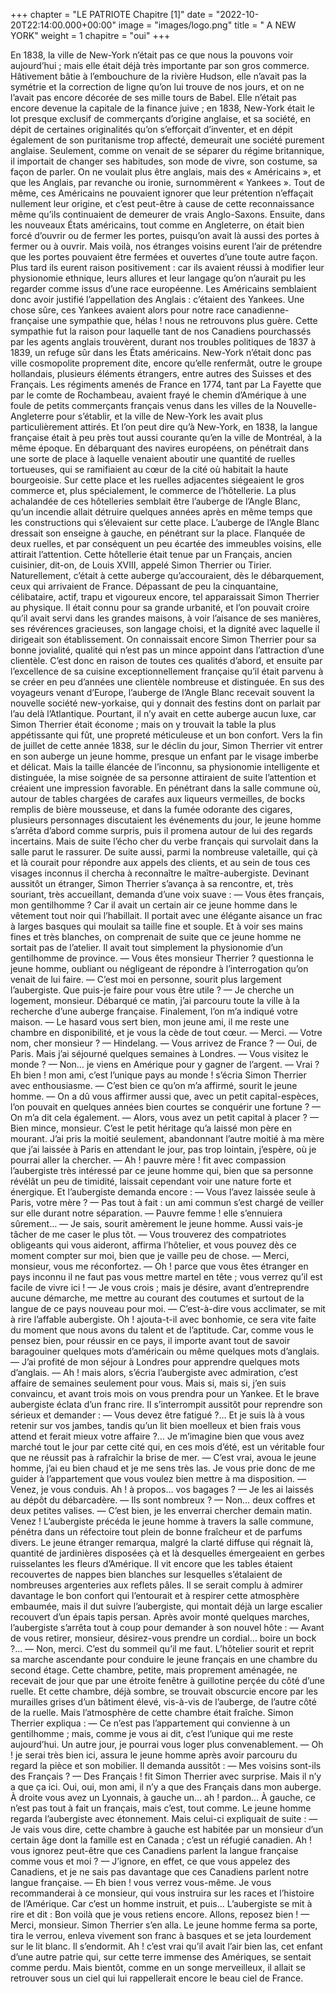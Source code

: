 
+++
chapter = "LE PATRIOTE Chapitre [1]"
date = "2022-10-20T22:14:00.000+00:00"
image = "images/logo.png"
title = " A NEW YORK"
weight = 1
chapitre = "oui"
+++

En 1838, la ville de New-York n’était pas ce que nous la pouvons voir aujourd’hui ; mais elle était déjà très importante par son gros commerce. Hâtivement bâtie à l’embouchure de la rivière Hudson, elle n’avait pas la symétrie et la correction de ligne qu’on lui trouve de nos jours, et on ne l’avait pas encore décorée de ses mille tours de Babel. Elle n’était pas encore devenue la capitale de la finance juive ; en 1838, New-York était le lot presque exclusif de commerçants d’origine anglaise, et sa société, en dépit de certaines originalités qu’on s’efforçait d’inventer, et en dépit également de son puritanisme trop affecté, demeurait une société purement anglaise.
Seulement, comme on venait de se séparer du régime britannique, il importait de changer ses habitudes, son mode de vivre, son costume, sa façon de parler. On ne voulait plus être anglais, mais des « Américains », et que les Anglais, par revanche ou ironie, surnommèrent « Yankees ». Tout de même, ces Américains ne pouvaient ignorer que leur prétention n’effaçait nullement leur origine, et c’est peut-être à cause de cette reconnaissance même qu’ils continuaient de demeurer de vrais Anglo-Saxons. Ensuite, dans les nouveaux États américains, tout comme en Angleterre, on était bien forcé d’ouvrir ou de fermer les portes, puisqu’on avait là aussi des portes à fermer ou à ouvrir. Mais voilà, nos étranges voisins eurent l’air de prétendre que les portes pouvaient être fermées et ouvertes d’une toute autre façon. Plus tard ils eurent raison positivement : car ils avaient réussi à modifier leur physionomie ethnique, leurs allures et leur langage qu’on n’aurait pu les regarder comme issus d’une race européenne. Les Américains semblaient donc avoir justifié l’appellation des Anglais : c’étaient des Yankees. Une chose sûre, ces Yankees avaient alors pour notre race canadienne-française une sympathie que, hélas ! nous ne retrouvons plus guère. Cette sympathie fut la raison pour laquelle tant de nos Canadiens pourchassés par les agents anglais trouvèrent, durant nos troubles politiques de 1837 à 1839, un refuge sûr dans les États américains.
New-York n’était donc pas ville cosmopolite proprement dite, encore qu’elle renfermât, outre le groupe hollandais, plusieurs éléments étrangers, entre autres des Suisses et des Français.
Les régiments amenés de France en 1774, tant par La Fayette que par le comte de Rochambeau, avaient frayé le chemin d’Amérique à une foule de petits commerçants français venus dans les villes de la Nouvelle-Angleterre pour s’établir, et la ville de New-York les avait plus particulièrement attirés. Et l’on peut dire qu’à New-York, en 1838, la langue française était à peu près tout aussi courante qu’en la ville de Montréal, à la même époque.
En débarquant des navires européens, on pénétrait dans une sorte de place à laquelle venaient aboutir une quantité de ruelles tortueuses, qui se ramifiaient au cœur de la cité où habitait la haute bourgeoisie. Sur cette place et les ruelles adjacentes siégeaient le gros commerce et, plus spécialement, le commerce de l’hôtellerie. La plus achalandée de ces hôtelleries semblait être l’auberge de l’Angle Blanc, qu’un incendie allait détruire quelques années après en même temps que les constructions qui s’élevaient sur cette place. L’auberge de l’Angle Blanc dressait son enseigne à gauche, en pénétrant sur la place. Flanquée de deux ruelles, et par conséquent un peu écartée des immeubles voisins, elle attirait l’attention. Cette hôtellerie était tenue par un Français, ancien cuisinier, dit-on, de Louis XVIII, appelé Simon Therrier ou Tirier. Naturellement, c’était à cette auberge qu’accouraient, dès le débarquement, ceux qui arrivaient de France.
Dépassant de peu la cinquantaine, célibataire, actif, trapu et vigoureux encore, tel apparaissait Simon Therrier au physique. Il était connu pour sa grande urbanité, et l’on pouvait croire qu’il avait servi dans les grandes maisons, à voir l’aisance de ses manières, ses révérences gracieuses, son langage choisi, et la dignité avec laquelle il dirigeait son établissement. On connaissait encore Simon Therrier pour sa bonne jovialité, qualité qui n’est pas un mince appoint dans l’attraction d’une clientèle. C’est donc en raison de toutes ces qualités d’abord, et ensuite par l’excellence de sa cuisine exceptionnellement française qu’il était parvenu à se créer en peu d’années une clientèle nombreuse et distinguée.
En sus des voyageurs venant d’Europe, l’auberge de l’Angle Blanc recevait souvent la nouvelle société new-yorkaise, qui y donnait des festins dont on parlait par l’au delà l’Atlantique. Pourtant, il n’y avait en cette auberge aucun luxe, car Simon Therrier était économe ; mais on y trouvait la table la plus appétissante qui fût, une propreté méticuleuse et un bon confort.
Vers la fin de juillet de cette année 1838, sur le déclin du jour, Simon Therrier vit entrer en son auberge un jeune homme, presque un enfant par le visage imberbe et délicat. Mais la taille élancée de l’inconnu, sa physionomie intelligente et distinguée, la mise soignée de sa personne attiraient de suite l’attention et créaient une impression favorable.
En pénétrant dans la salle commune où, autour de tables chargées de carafes aux liqueurs vermeilles, de bocks remplis de bière mousseuse, et dans la fumée odorante des cigares, plusieurs personnages discutaient les événements du jour, le jeune homme s’arrêta d’abord comme surpris, puis il promena autour de lui des regards incertains. Mais de suite l’écho cher du verbe français qui survolait dans la salle parut le rassurer. De suite aussi, parmi la nombreuse valetaille, qui çà et là courait pour répondre aux appels des clients, et au sein de tous ces visages inconnus il chercha à reconnaître le maître-aubergiste.
Devinant aussitôt un étranger, Simon Therrier s’avança à sa rencontre, et, très souriant, très accueillant, demanda d’une voix suave :
— Vous êtes français, mon gentilhomme ?
Car il avait un certain air ce jeune homme dans le vêtement tout noir qui l’habillait. Il portait avec une élégante aisance un frac à larges basques qui moulait sa taille fine et souple. Et à voir ses mains fines et très blanches, on comprenait de suite que ce jeune homme ne sortait pas de l’atelier. Il avait tout simplement la physionomie d’un gentilhomme de province.
— Vous êtes monsieur Therrier ? questionna le jeune homme, oubliant ou négligeant de répondre à l’interrogation qu’on venait de lui faire.
— C’est moi en personne, sourit plus largement l’aubergiste. Que puis-je faire pour vous être utile ?
— Je cherche un logement, monsieur. Débarqué ce matin, j’ai parcouru toute la ville à la recherche d’une auberge française. Finalement, l’on m’a indiqué votre maison.
— Le hasard vous sert bien, mon jeune ami, il me reste une chambre en disponibilité, et je vous la cède de tout cœur.
— Merci.
— Votre nom, cher monsieur ?
— Hindelang.
— Vous arrivez de France ?
— Oui, de Paris. Mais j’ai séjourné quelques semaines à Londres.
— Vous visitez le monde ?
— Non… je viens en Amérique pour y gagner de l’argent.
— Vrai ? Eh bien ! mon ami, c’est l’unique pays au monde ! s’écria Simon Therrier avec enthousiasme.
— C’est bien ce qu’on m’a affirmé, sourit le jeune homme.
— On a dû vous affirmer aussi que, avec un petit capital-espèces, l’on pouvait en quelques années bien courtes se conquérir une fortune ?
— On m’a dit cela également.
— Alors, vous avez un petit capital à placer ?
— Bien mince, monsieur. C’est le petit héritage qu’a laissé mon père en mourant. J’ai pris la moitié seulement, abandonnant l’autre moitié à ma mère que j’ai laissée à Paris en attendant le jour, pas trop lointain, j’espère, où je pourrai aller la chercher.
— Ah ! pauvre mère ! fit avec compassion l’aubergiste très intéressé par ce jeune homme qui, bien que sa personne révélât un peu de timidité, laissait cependant voir une nature forte et énergique. Et l’aubergiste demanda encore :
— Vous l’avez laissée seule à Paris, votre mère ?
— Pas tout à fait : un ami commun s’est chargé de veiller sur elle durant notre séparation.
— Pauvre femme ! elle s’ennuiera sûrement…
— Je sais, sourit amèrement le jeune homme. Aussi vais-je tâcher de me caser le plus tôt.
— Vous trouverez des compatriotes obligeants qui vous aideront, affirma l’hôtelier, et vous pouvez dès ce moment compter sur moi, bien que je vaille peu de chose.
— Merci, monsieur, vous me réconfortez.
— Oh ! parce que vous êtes étranger en pays inconnu il ne faut pas vous mettre martel en tête ; vous verrez qu’il est facile de vivre ici !
— Je vous crois ; mais je désire, avant d’entreprendre aucune démarche, me mettre au courant des coutumes et surtout de la langue de ce pays nouveau pour moi.
— C’est-à-dire vous acclimater, se mit à rire l’affable aubergiste. Oh ! ajouta-t-il avec bonhomie, ce sera vite faite du moment que nous avons du talent et de l’aptitude. Car, comme vous le pensez bien, pour réussir en ce pays, il importe avant tout de savoir baragouiner quelques mots d’américain ou même quelques mots d’anglais.
— J’ai profité de mon séjour à Londres pour apprendre quelques mots d’anglais.
— Ah ! mais alors, s’écria l’aubergiste avec admiration, c’est affaire de semaines seulement pour vous. Mais si, mais si, j’en suis convaincu, et avant trois mois on vous prendra pour un Yankee. Et le brave aubergiste éclata d’un franc rire.
Il s’interrompit aussitôt pour reprendre son sérieux et demander :
— Vous devez être fatigué ?… Et je suis là à vous retenir sur vos jambes, tandis qu’un lit bien moelleux et bien frais vous attend et ferait mieux votre affaire ?… Je m’imagine bien que vous avez marché tout le jour par cette cité qui, en ces mois d’été, est un véritable four que ne réussit pas à rafraîchir la brise de mer.
— C’est vrai, avoua le jeune homme, j’ai eu bien chaud et je me sens très las. Je vous prie donc de me guider à l’appartement que vous voulez bien mettre à ma disposition.
— Venez, je vous conduis. Ah ! à propos… vos bagages ?
— Je les ai laissés au dépôt du débarcadère.
— Ils sont nombreux ?
— Non… deux coffres et deux petites valises.
— C’est bien, je les enverrai chercher demain matin. Venez !
L’aubergiste précéda le jeune homme à travers la salle commune, pénétra dans un réfectoire tout plein de bonne fraîcheur et de parfums divers. Le jeune étranger remarqua, malgré la clarté diffuse qui régnait là, quantité de jardinières disposées çà et là desquelles émergeaient en gerbes ruisselantes les fleurs d’Amérique. Il vit encore que les tables étaient recouvertes de nappes bien blanches sur lesquelles s’étalaient de nombreuses argenteries aux reflets pâles. Il se serait complu à admirer davantage le bon confort qui l’entourait et à respirer cette atmosphère embaumée, mais il dut suivre l’aubergiste, qui montait déjà un large escalier recouvert d’un épais tapis persan.
Après avoir monté quelques marches, l’aubergiste s’arrêta tout à coup pour demander à son nouvel hôte :
— Avant de vous retirer, monsieur, désirez-vous prendre un cordial… boire un bock ?…
— Non, merci. C’est du sommeil qu’il me faut.
L’hôtelier sourit et reprit sa marche ascendante pour conduire le jeune français en une chambre du second étage. Cette chambre, petite, mais proprement aménagée, ne recevait de jour que par une étroite fenêtre à guillotine perçée du côté d’une ruelle. Et cette chambre, déjà sombre, se trouvait obscurcie encore par les murailles grises d’un bâtiment élevé, vis-à-vis de l’auberge, de l’autre côté de la ruelle. Mais l’atmosphère de cette chambre était fraîche.
Simon Therrier expliqua :
— Ce n’est pas l’appartement qui convienne à un gentilhomme ; mais, comme je vous ai dit, c’est l’unique qui me reste aujourd’hui. Un autre jour, je pourrai vous loger plus convenablement.
— Oh ! je serai très bien ici, assura le jeune homme après avoir parcouru du regard la pièce et son mobilier. Il demanda aussitôt :
— Mes voisins sont-ils des Français ?
— Des Français ! fit Simon Therrier avec surprise. Mais il n’y a que ça ici. Oui, oui, mon ami, il n’y a que des Français dans mon auberge. À droite vous avez un Lyonnais, à gauche un… ah ! pardon… À gauche, ce n’est pas tout à fait un français, mais c’est, tout comme.
Le jeune homme regarda l’aubergiste avec étonnement. Mais celui-ci expliquait de suite :
— Je vais vous dire, cette chambre à gauche est habitée par un monsieur d’un certain âge dont la famille est en Canada ; c’est un réfugié canadien. Ah ! vous ignorez peut-être que ces Canadiens parlent la langue française comme vous et moi ?
— J’ignore, en effet, ce que vous appelez des Canadiens, et je ne sais pas davantage que ces Canadiens parlent notre langue française.
— Eh bien ! vous verrez vous-même. Je vous recommanderai à ce monsieur, qui vous instruira sur les races et l’histoire de l’Amérique. Car c’est un homme instruit, et puis… L’aubergiste se mit à rire et dit : Bon voilà que je vous retiens encore. Allons, reposez bien !
— Merci, monsieur.
Simon Therrier s’en alla.
Le jeune homme ferma sa porte, tira le verrou, enleva vivement son franc à basques et se jeta lourdement sur le lit blanc. Il s’endormit.
Ah ! c’est vrai qu’il avait l’air bien las, cet enfant d’une autre patrie qui, sur cette terre immense des Amériques, se sentait comme perdu. Mais bientôt, comme en un songe merveilleux, il allait se retrouver sous un ciel qui lui rappellerait encore le beau ciel de France.
